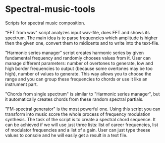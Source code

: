 # Spectral-music-tools
Scripts for spectral music composition.

"FFT from wav" script analyzes input wav-file, does FFT and shows its spectrum.
The main idea is to parse frequencies which amplitude is higher then the given one, convert them to midicents and to write into the text-file.

"Harmonic series manager" script creates harmonic series by given fundamental frequency and randomly chooses values from it.
User can manage different parameters: number of overtones to generate, low and high border frequencies to output (because some overtones may be too high), number of values to generate. This way allows you to choose the range and you can group these frequencies to chords or use it like an instrument part.

"Chords from single spectrum" is similar to "Harmonic series manager", but it automatically creates chords from these random spectral partials.

"FM-spectral generator" is the most powerful one. Using this script you can transform into music score the whole process of frequency modulation synthesis. The task of the script is to create a spectral chord sequence. It can be achieved if we will use just three lists: list of career frequencies, list of modulator frequencies and a list of a gain. User can just type theese values to console and he will easily get a result in a text file.
